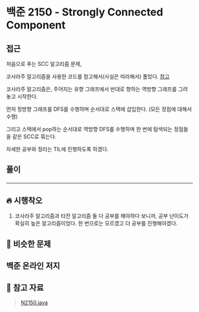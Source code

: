 # 백준 2150 - Strongly Connected Component

## 접근

처음으로 푸는 SCC 알고리즘 문제, 

코사라주 알고리즘을 사용한 코드를 참고해서(사실은 따라해서) 풀었다.
[참고](https://code0xff.tistory.com/16)

코사라주 알고리즘은, 주어지는 유향 그래프에서 반대로 향하는 역방향 그래프를 그려 놓고 시작한다.

먼저 정방향 그래프를 DFS를 수행하며 순서대로 스택에 삽입한다. (모든 정점에 대해서 수행)

그리고 스택에서 pop하는 순서대로 역방향 DFS를 수행하며 한 번에 탐색되는 정점들을 같은 SCC로 묶는다. 

자세한 공부와 정리는 TIL에 진행하도록 하겠다.

## 풀이

### 



--- 
## 🔥 시행착오

1. 코사라주 알고리즘과 타잔 알고리즘 둘 다 공부를 해야하다 보니까, 공부 난이도가 확실히 높은 알고리즘이었다. 한 번으로는 모르겠고 더 공부를 진행해야겠다.

## 🤭 비슷한 문제

백준 온라인 저지
- 


## 💌 참고 자료

> [N2150.java](https://github.com/Rurril/Problem-Solving/blob/Test/Problem-Solving/PS/SCC/N2150.java)



